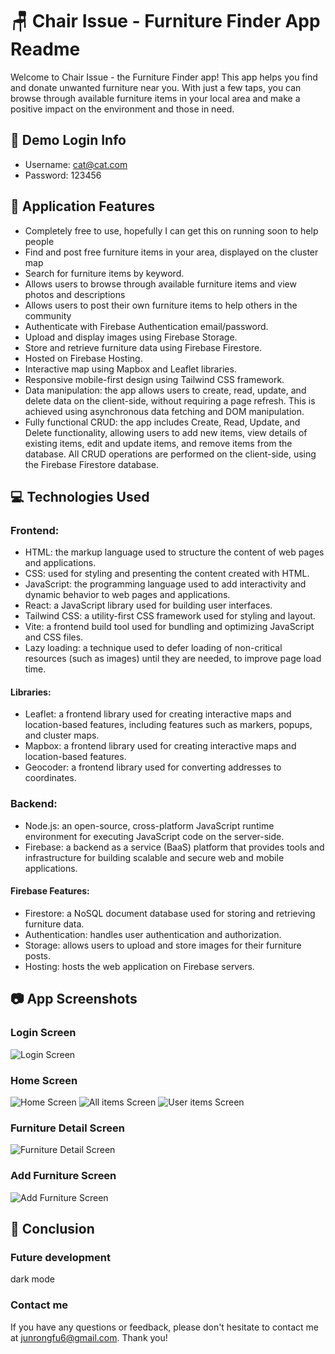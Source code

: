 # 🪑 Chair Issue - Furniture Finder App Readme

Welcome to Chair Issue - the Furniture Finder app!
This app helps you find and donate unwanted furniture near you. With just a few taps, you can browse through available furniture items in your local area and make a positive impact on the environment and those in need.

## 🔑 Demo Login Info

- Username: cat@cat.com
- Password: 123456

## 🚀 Application Features

- Completely free to use, hopefully I can get this on running soon to help people
- Find and post free furniture items in your area, displayed on the cluster map
- Search for furniture items by keyword.
- Allows users to browse through available furniture items and view photos and descriptions
- Allows users to post their own furniture items to help others in the community
- Authenticate with Firebase Authentication email/password.
- Upload and display images using Firebase Storage.
- Store and retrieve furniture data using Firebase Firestore.
- Hosted on Firebase Hosting.
- Interactive map using Mapbox and Leaflet libraries.
- Responsive mobile-first design using Tailwind CSS framework.
- Data manipulation: the app allows users to create, read, update, and delete data on the client-side, without requiring a page refresh. This is achieved using asynchronous data fetching and DOM manipulation.
- Fully functional CRUD: the app includes Create, Read, Update, and Delete functionality, allowing users to add new items, view details of existing items, edit and update items, and remove items from the database. All CRUD operations are performed on the client-side, using the Firebase Firestore database.

## 💻 Technologies Used

### Frontend:

- HTML: the markup language used to structure the content of web pages and applications.
- CSS: used for styling and presenting the content created with HTML.
- JavaScript: the programming language used to add interactivity and dynamic behavior to web pages and applications.
- React: a JavaScript library used for building user interfaces.
- Tailwind CSS: a utility-first CSS framework used for styling and layout.
- Vite: a frontend build tool used for bundling and optimizing JavaScript and CSS files.
- Lazy loading: a technique used to defer loading of non-critical resources (such as images) until they are needed, to improve page load time.

#### Libraries:

- Leaflet: a frontend library used for creating interactive maps and location-based features, including features such as markers, popups, and cluster maps.
- Mapbox: a frontend library used for creating interactive maps and location-based features.
- Geocoder: a frontend library used for converting addresses to coordinates.

### Backend:

- Node.js: an open-source, cross-platform JavaScript runtime environment for executing JavaScript code on the server-side.
- Firebase: a backend as a service (BaaS) platform that provides tools and infrastructure for building scalable and secure web and mobile applications.

#### Firebase Features:

- Firestore: a NoSQL document database used for storing and retrieving furniture data.
- Authentication: handles user authentication and authorization.
- Storage: allows users to upload and store images for their furniture posts.
- Hosting: hosts the web application on Firebase servers.

## 📷 App Screenshots

### Login Screen

![Login Screen](/screenshots/login.png)

### Home Screen

![Home Screen](/screenshots/home.png)
![All items Screen](/screenshots/all-utems.png)
![User items Screen](/screenshots/user-page.png)

### Furniture Detail Screen

![Furniture Detail Screen](/screenshots/detail.png)

### Add Furniture Screen

![Add Furniture Screen](/screenshots/add.png)

## 📝 Conclusion

### Future development

dark mode

### Contact me

If you have any questions or feedback, please don't hesitate to contact me at junrongfu6@gmail.com. Thank you!
